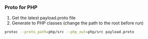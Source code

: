 ### Proto for PHP

1. Get the latest payload.proto file
2. Generate to PHP classes (change the path to the root before run)
```bash
protoc --proto_path=php/src --php_out=php/src payload.proto
```
